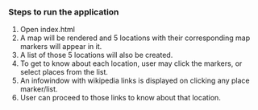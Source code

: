 ### Steps to run the application
1.	Open index.html
2.	A map will be rendered and 5 locations with their corresponding map markers will appear in it.
3.	A list of those 5 locations will also be created.
4.	To get to know about each location, user may click the markers, or select places from the list.
5.	An infowindow with wikipedia links is displayed on clicking any place marker/list.
6.	User can proceed to those links to know about that location.